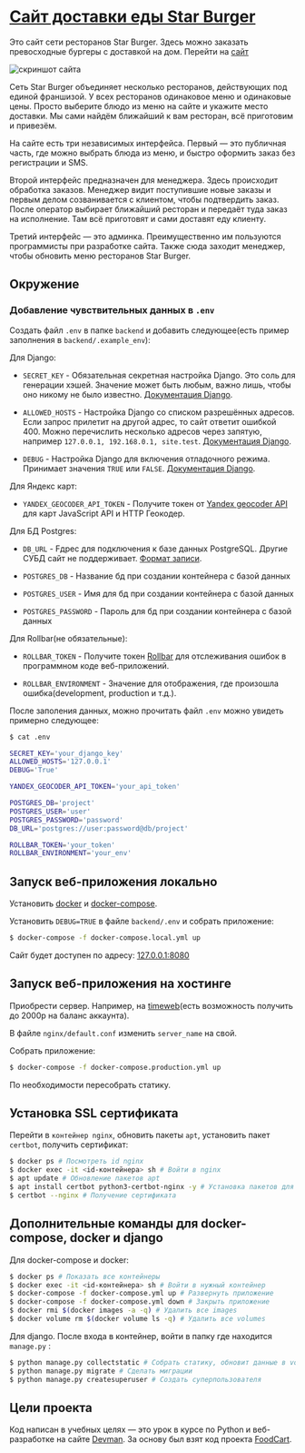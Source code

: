 # [Сайт доставки еды Star Burger](https://dvmn.space/)

Это сайт сети ресторанов Star Burger. Здесь можно заказать превосходные бургеры с доставкой на дом. Перейти
на [сайт](https://dvmn.space/)

![скриншот сайта](https://dvmn.org/filer/canonical/1594651635/686/)

Сеть Star Burger объединяет несколько ресторанов, действующих под единой франшизой. У всех ресторанов одинаковое меню и
одинаковые цены. Просто выберите блюдо из меню на сайте и укажите место доставки. Мы сами найдём ближайший к вам
ресторан, всё приготовим и привезём.

На сайте есть три независимых интерфейса. Первый — это публичная часть, где можно выбрать блюда из меню, и быстро
оформить заказ без регистрации и SMS.

Второй интерфейс предназначен для менеджера. Здесь происходит обработка заказов. Менеджер видит поступившие новые заказы
и первым делом созванивается с клиентом, чтобы подтвердить заказ. После оператор выбирает ближайший ресторан и передаёт
туда заказ на исполнение. Там всё приготовят и сами доставят еду клиенту.

Третий интерфейс — это админка. Преимущественно им пользуются программисты при разработке сайта. Также сюда заходит
менеджер, чтобы обновить меню ресторанов Star Burger.

## Окружение

### Добавление чувствительных данных в `.env`

Создать файл `.env` в папке `backend` и добавить следующее(есть пример заполнения в `backend/.example_env`):

Для Django:

- `SECRET_KEY` - Обязательная секретная настройка Django. Это соль для генерации хэшей. Значение может быть любым, важно
  лишь, чтобы оно никому не было
  известно. [Документация Django](https://docs.djangoproject.com/en/3.2/ref/settings/#secret-key).

- `ALLOWED_HOSTS` - Настройка Django со списком разрешённых адресов. Если запрос прилетит на другой адрес, то сайт
  ответит ошибкой 400. Можно перечислить несколько адресов через запятую,
  например `127.0.0.1, 192.168.0.1, site.test`. [Документация Django](https://docs.djangoproject.com/en/3.2/ref/settings/#allowed-hosts).

- `DEBUG` - Настройка Django для включения отладочного режима. Принимает значения `TRUE`
  или `FALSE`. [Документация Django](https://docs.djangoproject.com/en/3.2/ref/settings/#std:setting-DEBUG).

Для Яндекс карт:

- `YANDEX_GEOCODER_API_TOKEN` - Получите токен от [Yandex geocoder API](https://developer.tech.yandex.ru/) для карт
  JavaScript API и HTTP Геокодер.

Для БД Postgres:

- `DB_URL` - Fдрес для подключения к базе данных PostgreSQL. Другие СУБД сайт не
  поддерживает. [Формат записи](https://github.com/jacobian/dj-database-url#url-schema).

- `POSTGRES_DB` - Название бд при создании контейнера с базой данных

- `POSTGRES_USER` - Имя для бд при создании контейнера с базой данных

- `POSTGRES_PASSWORD` - Пароль для бд при создании контейнера с базой данных

Для Rollbar(не обязательные):

- `ROLLBAR_TOKEN` - Получите токен [Rollbar](https://rollbar.com/) для отслеживания ошибок в программном коде
  веб-приложений.

- `ROLLBAR_ENVIRONMENT` - Значение для отображения, где произошла ошибка(development, production и т.д.).

После заполения данных, можно прочитать файл `.env` можно увидеть примерно следующее:

```bash
$ cat .env

SECRET_KEY='your_django_key'
ALLOWED_HOSTS='127.0.0.1'
DEBUG='True'

YANDEX_GEOCODER_API_TOKEN='your_api_token'

POSTGRES_DB='project'
POSTGRES_USER='user'
POSTGRES_PASSWORD='password'
DB_URL='postgres://user:password@db/project'

ROLLBAR_TOKEN='your_token'
ROLLBAR_ENVIRONMENT='your_env'
```

## Запуск веб-приложения локально

Установить [docker](https://www.digitalocean.com/community/tutorials/how-to-install-and-use-docker-on-ubuntu-20-04)
и [docker-compose](https://www.digitalocean.com/community/tutorials/how-to-install-docker-compose-on-ubuntu-18-04).

Установить `DEBUG=TRUE` в файле `backend/.env` и собрать приложение:

```sh
$ docker-compose -f docker-compose.local.yml up
```

Сайт будет доступен по адресу: [127.0.0.1:8080](http://127.0.0.1:8080/)

## Запуск веб-приложения на хостинге

Приобрести сервер. Например, на [timeweb](https://timeweb.cloud/r/yx52009)(есть возможность получить до 2000р на баланс
аккаунта).

В файле `nginx/default.conf` изменить `server_name` на свой.

Собрать приложение:

```sh
$ docker-compose -f docker-compose.production.yml up
```

По необходимости пересобрать статику.

## Установка SSL сертификата

Перейти в `контейнер nginx`, обновить пакеты `apt`, установить пакет `certbot`, получить сертификат:

```sh
$ docker ps # Посмотреть id nginx
$ docker exec -it <id-контейнера> sh # Войти в nginx
$ apt update # Обновление пакетов apt
$ apt install certbot python3-certbot-nginx -y # Установка пакетов для certbot
$ certbot --nginx # Получение сертификата
```

## Дополнительные команды для docker-compose, docker и django

Для docker-compose и docker:

```sh
$ docker ps # Показать все контейнеры
$ docker exec -it <id-контейнера> sh # Войти в нужный контейнер
$ docker-compose -f docker-compose.yml up # Развернуть приложение
$ docker-compose -f docker-compose.yml down # Закрыть приложение
$ docker rmi $(docker images -a -q) # Удалить все images
$ docker volume rm $(docker volume ls -q) # Удалить все volumes
```

Для django. После входа в контейнер, войти в папку где находится `manage.py` :

```sh
$ python manage.py collectstatic # Собрать статику, обновит данные в volumes
$ python manage.py migrate # Сделать миграции
$ python manage.py createsuperuser # Создать суперпользователя
```

## Цели проекта

Код написан в учебных целях — это урок в курсе по Python и веб-разработке на сайте [Devman](https://dvmn.org). За основу
был взят код проекта [FoodCart](https://github.com/Saibharath79/FoodCart).